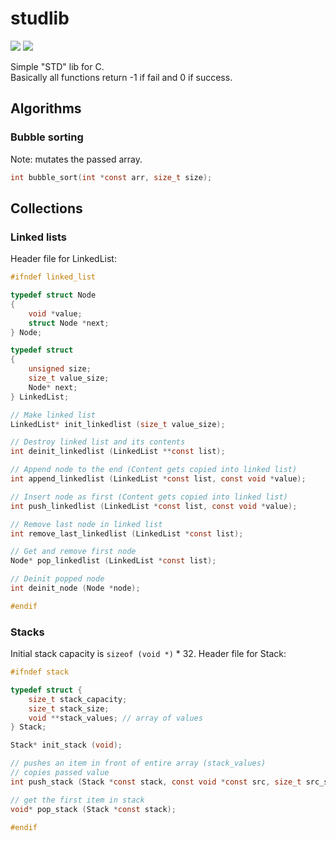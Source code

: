 # studlib

<div align="left">
  <img src="https://img.shields.io/badge/std-c99-black?logo=c&logoColor=fff" />
  <img src="https://img.shields.io/badge/license-MIT-orange?logo=github&logoColor=fff" />
</div>

Simple "STD" lib for C. <br />
Basically all functions return -1 if fail and 0 if success.

## Algorithms

### Bubble sorting

Note: mutates the passed array.

```C
int bubble_sort(int *const arr, size_t size);
```

## Collections

### Linked lists

Header file for LinkedList:

```C
#ifndef linked_list

typedef struct Node
{
    void *value;
    struct Node *next;
} Node;

typedef struct
{
    unsigned size;
    size_t value_size;
    Node* next;
} LinkedList;

// Make linked list
LinkedList* init_linkedlist (size_t value_size);

// Destroy linked list and its contents
int deinit_linkedlist (LinkedList **const list);

// Append node to the end (Content gets copied into linked list)
int append_linkedlist (LinkedList *const list, const void *value);

// Insert node as first (Content gets copied into linked list)
int push_linkedlist (LinkedList *const list, const void *value);

// Remove last node in linked list
int remove_last_linkedlist (LinkedList *const list);

// Get and remove first node
Node* pop_linkedlist (LinkedList *const list);

// Deinit popped node
int deinit_node (Node *node);

#endif
```

### Stacks

Initial stack capacity is `sizeof (void *)` * 32.
Header file for Stack:

```C
#ifndef stack

typedef struct {
    size_t stack_capacity;
    size_t stack_size;
    void **stack_values; // array of values
} Stack;

Stack* init_stack (void);

// pushes an item in front of entire array (stack_values)
// copies passed value
int push_stack (Stack *const stack, const void *const src, size_t src_size);

// get the first item in stack
void* pop_stack (Stack *const stack);

#endif
```
